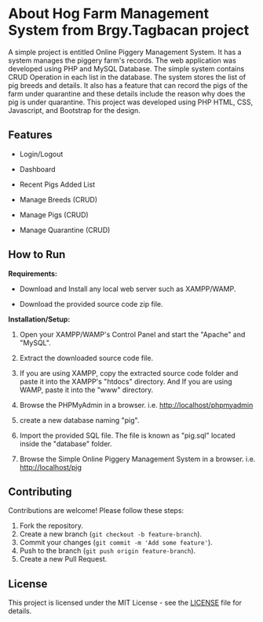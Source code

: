 # About Hog Farm Management System from Brgy.Tagbacan project

A simple project is entitled Online Piggery Management System. It has a system manages the piggery farm's records. The web application was developed using PHP and MySQL Database. The simple system contains CRUD Operation in each list in the database. The system stores the list of pig breeds and details. It also has a feature that can record the pigs of the farm under quarantine and these details include the reason why does the pig is under quarantine. This project was developed using PHP HTML, CSS, Javascript, and Bootstrap for the design.

## Features

- Login/Logout

- Dashboard

- Recent Pigs Added List

- Manage Breeds (CRUD)

- Manage Pigs (CRUD)

- Manage Quarantine (CRUD)

## How to Run

**Requirements:**

- Download and Install any local web server such as XAMPP/WAMP.

- Download the provided source code zip file.

**Installation/Setup:**

1. Open your XAMPP/WAMP's Control Panel and start the "Apache" and "MySQL".

2. Extract the downloaded source code file.

3. If you are using XAMPP, copy the extracted source code folder and paste it into the XAMPP's "htdocs" directory. And If you are using WAMP, paste it into the "www" directory.

4. Browse the PHPMyAdmin in a browser. i.e. <http://localhost/phpmyadmin>

5. create a new database naming "pig".

6. Import the provided SQL file. The file is known as "pig.sql"
located inside the "database" folder.

7. Browse the Simple Online Piggery Management System in a browser. i.e. <http://localhost/pig>

## Contributing

Contributions are welcome! Please follow these steps:

1. Fork the repository.
2. Create a new branch (`git checkout -b feature-branch`).
3. Commit your changes (`git commit -m 'Add some feature'`).
4. Push to the branch (`git push origin feature-branch`).
5. Create a new Pull Request.

## License

This project is licensed under the MIT License - see the [LICENSE](https://github.com/kenjutzue/Hog-Farm-Management-System?tab=MIT-1-ov-file) file for details.
